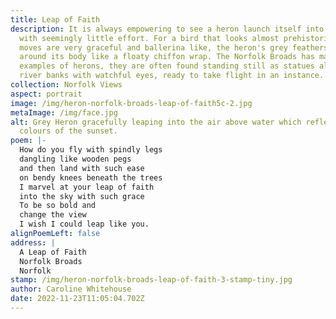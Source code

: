 ```yaml
---
title: Leap of Faith
description: It is always empowering to see a heron launch itself into the air
  with seemingly little effort. For a bird that looks almost prehistoric, its
  moves are very graceful and ballerina like, the heron's grey feathers shimmy
  around its body like a floaty chiffon wrap. The Norfolk Broads has many fine
  examples of herons, they are often found standing still as statues along the
  river banks with watchful eyes, ready to take flight in an instance.
collection: Norfolk Views
aspect: portrait
image: /img/heron-norfolk-broads-leap-of-faith5c-2.jpg
metaImage: /img/face.jpg
alt: Grey Heron gracefully leaping into the air above water which reflects the
  colours of the sunset.
poem: |-
  How do you fly with spindly legs
  dangling like wooden pegs
  and then land with such ease
  on bendy knees beneath the trees
  I marvel at your leap of faith 
  into the sky with such grace
  To be so bold and 
  change the view
  I wish I could leap like you.
alignPoemLeft: false
address: |
  A Leap of Faith
  Norfolk Broads
  Norfolk
stamp: /img/heron-norfolk-broads-leap-of-faith-3-stamp-tiny.jpg
author: Caroline Whitehouse
date: 2022-11-23T11:05:04.702Z
---
```

